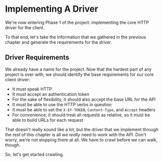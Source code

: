 # Implementing A Driver #

We're now entering Phase 1 of the project: implementing the core HTTP driver for the client.

To that end, let's take the information that we gathered in the previous chapter and generate the requirements for the driver.

## Driver Requirements ##

We already have a name for the project. Now that the hardest part of any project is over with, we should identify the base requirements for our core client driver:

* It must speak HTTP
* It must accept an authentication token
* For the sake of flexibility, it should also accept the base URL for the API
* It must be able to use the HTTP verbs in question
* It must be able to set the `X-EY-TOKEN`, `Content-Type`, and `Accept` headers
* For convenience, it should treat all requests as relative, so it must be able to build URLs for each request

That doesn't really sound like a lot, but the driver that we implement through the rest of this chapter is all we *really* need to work with the API. Don't worry, we're not stopping there at all. We have to crawl before we can walk, though.

So, let's get started crawling.

